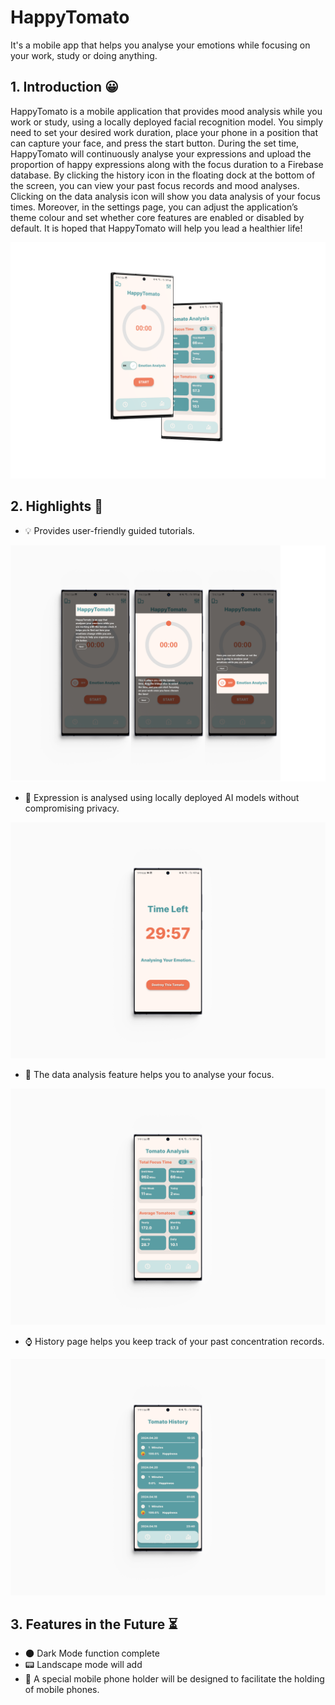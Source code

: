 # HappyTomato

It's a mobile app that helps you analyse your emotions while focusing on your work, study or doing anything.

## 1. Introduction :grinning:

HappyTomato is a mobile application that provides mood analysis while you work or study, using a locally deployed facial recognition model. You simply need to set your desired work duration, place your phone in a position that can capture your face, and press the start button. During the set time, HappyTomato will continuously analyse your expressions and upload the proportion of happy expressions along with the focus duration to a Firebase database. By clicking the history icon in the floating dock at the bottom of the screen, you can view your past focus records and mood analyses. Clicking on the data analysis icon will show you data analysis of your focus times. Moreover, in the settings page, you can adjust the application’s theme colour and set whether core features are enabled or disabled by default. It is hoped that HappyTomato will help you lead a healthier life!

![home_main](https://github.com/Ereshkigallll/CASA0015-HappyTomato/blob/main/picture/overview.png)

## 2. Highlights :ferris_wheel:

- :bulb: Provides user-friendly guided tutorials.

![guide overview](https://github.com/Ereshkigallll/CASA0015-HappyTomato/blob/main/picture/guide_view.png)

- :closed_lock_with_key: Expression is analysed using locally deployed AI models without compromising privacy.

![emotion](https://github.com/Ereshkigallll/CASA0015-HappyTomato/blob/main/picture/countdown.png)

- :mag_right: The data analysis feature helps you to analyse your focus.

![datapage](https://github.com/Ereshkigallll/CASA0015-HappyTomato/blob/main/picture/data.png)

- :watch: History page helps you keep track of your past concentration records.

![historypage](https://github.com/Ereshkigallll/CASA0015-HappyTomato/blob/main/picture/history.png)

## 3. Features in the Future :hourglass_flowing_sand:
- :new_moon: Dark Mode function complete
- :pager: Landscape mode will add
- :round_pushpin: A special mobile phone holder will be designed to facilitate the holding of mobile phones.